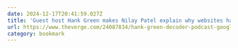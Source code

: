 ```yaml
---
date: 2024-12-17T20:41:59.027Z
title: 'Guest host Hank Green makes Nilay Patel explain why websites have a future'
url: https://www.theverge.com/24087834/hank-green-decoder-podcast-google-youtube-web-media-platforms-distribution-future
category: bookmark
---
```

